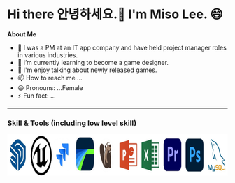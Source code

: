 # Hi there 안녕하세요.👋 I'm Miso Lee. 😄

**About Me**
- 👀 I was a PM at an IT app company and have held project manager roles in various industries.
- 🌱 I’m currently learning to become a game designer.
- 💞️ I'm enjoy talking about newly released games.
- 📫 How to reach me ...
- 😄 Pronouns: ...Female
- ⚡ Fun fact: ...


<hr>

### Skill & Tools (including low level skill)

<p align="left">
 <img src="https://raw.githubusercontent.com/misolee-IT/misolee-IT/main/assets/tool.png"
 alt="C" width="1100" height="95"/>
</p>


<!---
misolee-IT/misolee-IT is a ✨ special ✨ repository because its `README.md` (this file) appears on your GitHub profile.
You can click the Preview link to take a look at your changes.
--->
